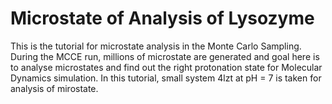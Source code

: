 # Microstate of Analysis of Lysozyme
This is the tutorial for microstate analysis in the Monte Carlo Sampling. During the MCCE run,  millions of microstate are generated and goal here is to analyse  microstates and find out the right protonation state for Molecular Dynamics simulation. In this tutorial, small system 4lzt at pH = 7 is taken for analysis of mirostate. 
